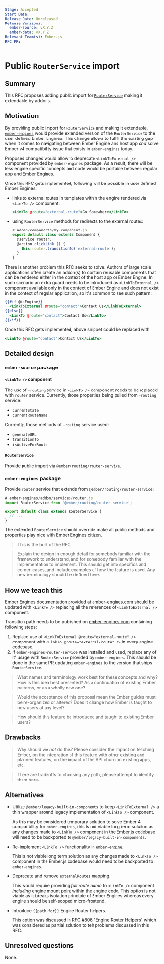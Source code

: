 ```yaml
---
Stage: Accepted
Start Date: 
Release Date: Unreleased
Release Versions:
  ember-source: vX.Y.Z
  ember-data: vX.Y.Z
Relevant Team(s): Ember.js
RFC PR: 
---
```


<!--- 
Directions for above: 

Stage: Leave as is
Start Date: Fill in with today's date, YYYY-MM-DD
Release Date: Leave as is
Release Versions: Leave as is
Relevant Team(s): Fill this in with the [team(s)](README.md#relevant-teams) to which this RFC applies
RFC PR: Fill this in with the URL for the Proposal RFC PR
-->

# Public `RouterService` import

## Summary

This RFC proposes adding public import for [`RouterService`](https://api.emberjs.com/ember/release/classes/RouterService)
making it extendable by addons.

## Motivation

By providing public import for `RouterService` and making it extendable,
[`ember-engines`](https://github.com/ember-engines/ember-engines) would provide extended version
of the `RouterService` to the user defined Ember Engines.
This change allows to fulfill the existing gap when it comes to navigating between Ember Engine and host app
*and* solve Ember v4 compatibility issue that exists in `ember-engines` today.

Proposed changes would allow to deprecate `<LinkToExternal />`
component provided by `ember-engines` package. As a result, there will be less
engine specific concepts and code would be portable between regular app and Ember Engines.

Once this RFC gets implemented, following will be possible in user defined Ember Engines:

* links to external routes in templates within the engine rendered via `<LinkTo />` component:

  ```hbs
  <LinkTo @route="external-route">Go Somewhere</LinkTo>
  ```

* using `RouterService` methods for redirects to the external routes:

  ```javascript
  # addon/components/my-component.js
  export default class extends Component {
    @service router;
    @action clickLink () {
      this.router.transitionTo('external-route');
    }
  }
  ```

There is another problem this RFC seeks to solve.
Authors of large scale applications often create an addon(s) to contain reusable components
that can be rendered either in the context of the host app or Ember Engine.
In such scenario an extra guard needs to be introduced as `<LinkToExternal />` component
available only in the context of Ember Engine and does not exist in the context of regular application,
so it's common to see such pattern:

```hbs
{{#if @isEngine}}
  <LinkToExternal @route="contact">Contact Us</LinkToExternal>
{{else}}
  <LinkTo @route="contact">Contact Us</LinkTo>
{{/if}}
```

Once this RFC gets implemented, above snippet could be replaced with

```hbs
<LinkTo @route="contact">Contact Us</LinkTo>
```

## Detailed design

### `ember-source` package

#### `<LinkTo />` component

The use of `-routing` service in `<LinkTo />` component needs to be replaced with `router` service.
Currently, those properties being pulled from `-routing` service:

* `currentState`
* `currentRouteName`

Currently, those methods of `-routing` service used:

* `generateURL`
* `transitionTo`
* `isActiveForRoute`

#### `RouterService`

Provide public import via `@ember/routing/router-service`.

### `ember-engines` package

Provide `router` service that extends from `@ember/routing/router-service`:

```javascript
# ember-engines/addon/services/router.js
import RouterService from '@ember/routing/router-service';

export default class extends RouterService {
  // ...
}
```

The extended `RouterService` should override make all public methods and properties play nice with Ember Engines citizen.

> This is the bulk of the RFC.

> Explain the design in enough detail for somebody
familiar with the framework to understand, and for somebody familiar with the
implementation to implement. This should get into specifics and corner-cases,
and include examples of how the feature is used. Any new terminology should be
defined here.

## How we teach this

Ember Engines documentation provided at [ember-engines.com](https://ember-engines.com)
should be updated with `<LinkTo />` replacing all the references of `<LinkToExternal />` component.

Transition path needs to be published on [ember-engines.com](https://ember-engines.com) containing following steps:

1. Replace use of `<LinkToExternal @route="external-route" />` component
   with `<LinkTo @route="external-route" />` in every engine codebase.
2. If `ember-engines-router-service` was installed and used, replace any of it' usage with
   `RouterService` provided by `ember-engines`. This should be done in the same PR
   updating `ember-engines` to the version that ships `RouterService`.

> What names and terminology work best for these concepts and why? How is this
idea best presented? As a continuation of existing Ember patterns, or as a
wholly new one?

> Would the acceptance of this proposal mean the Ember guides must be
re-organized or altered? Does it change how Ember is taught to new users
at any level?

> How should this feature be introduced and taught to existing Ember
users?

## Drawbacks

> Why should we *not* do this? Please consider the impact on teaching Ember,
on the integration of this feature with other existing and planned features,
on the impact of the API churn on existing apps, etc.

> There are tradeoffs to choosing any path, please attempt to identify them here.

## Alternatives

* Utilize `@ember/legacy-built-in-components` to keep `<LinkToExternal />`
  a thin wrapper around legacy implementation of `<LinkTo />` component.

  As this may be considered temporary solution to solve Ember 4 compatibility for `ember-engines`,
  this is not viable long term solution as any changes made to `<LinkTo />` component in the Ember.js codebase
  will need to be backported to `@ember/legacy-built-in-components`.

* Re-implement `<LinkTo />` functionality in `ember-engine`.

  This is not viable long term solution as any changes made to `<LinkTo />` component in the Ember.js codebase
  would need to be backported to `ember-engines`.

* Deprecate and remove `externalRoutes` mapping.

  This would require providing *full route name* to `<LinkTo />` component *including* engine mount point
  within the engine code.
  This option is not viable as it breaks isolation principle of Ember Engines
  whereas every engine should be self-scoped micro-frontend.

* Introduce `{{path-for}}` Engine Router helpers.

  This option was discussed in [RFC #806 "Engine Router Helpers"](https://github.com/emberjs/rfcs/pull/806)
  which was considered as partial solution to teh problems discussed in this RFC.

## Unresolved questions

None.
